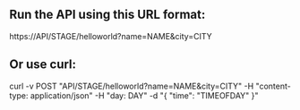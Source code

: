 ## Run the API using this URL format:

https://API/STAGE/helloworld?name=NAME&city=CITY

## Or use curl:

curl -v POST "API/STAGE/helloworld?name=NAME&city=CITY" -H "content-type: application/json" -H "day: DAY" -d "{ \"time\": \"TIMEOFDAY\" }"